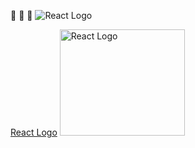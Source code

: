 🌊 🌊 🌊
![React Logo](https://upload.wikimedia.org/wikipedia/commons/thumb/a/a7/React-icon.svg/300px-React-icon.svg.png)


[React Logo](https://upload.wikimedia.org/wikipedia/commons/thumb/a/a7/React-icon.svg/200px-React-icon.svg.png)
<img  src="https://upload.wikimedia.org/wikipedia/commons/thumb/a/a7/React-icon.svg/1200px-React-icon.svg.png"  alt="React Logo"  width="200"  height="170">
